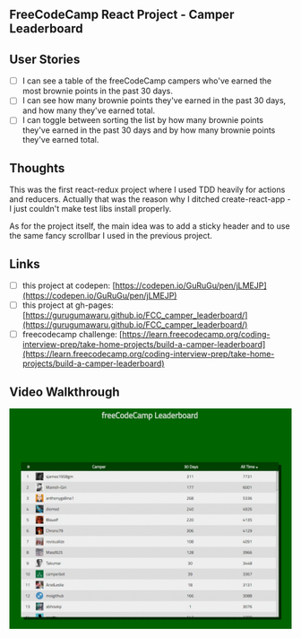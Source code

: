 ## FreeCodeCamp React Project - Camper Leaderboard

## User Stories
- [ ] I can see a table of the freeCodeCamp campers who've earned the most brownie points in the past 30 days.
- [ ] I can see how many brownie points they've earned in the past 30 days, and how many they've earned total.
- [ ] I can toggle between sorting the list by how many brownie points they've earned in the past 30 days and by how many brownie points they've earned total.

## Thoughts
This was the first react-redux project where I used TDD heavily for actions and reducers. Actually that was the reason why I ditched create-react-app - I just couldn't make test libs install properly.

As for the project itself, the main idea was to add a sticky header and to use the same fancy scrollbar I used in the previous project.

## Links
- [ ] this project at codepen: [https://codepen.io/GuRuGu/pen/jLMEJP](https://codepen.io/GuRuGu/pen/jLMEJP)
- [ ] this project at gh-pages: [https://gurugumawaru.github.io/FCC_camper_leaderboard/](https://gurugumawaru.github.io/FCC_camper_leaderboard/)
- [ ] freecodecamp challenge: [https://learn.freecodecamp.org/coding-interview-prep/take-home-projects/build-a-camper-leaderboard](https://learn.freecodecamp.org/coding-interview-prep/take-home-projects/build-a-camper-leaderboard)

## Video Walkthrough
![](https://github.com/gurugumawaru/FCC_camper_leaderboard/blob/master/FCC_Camper_Leaderboard.gif)
